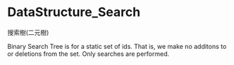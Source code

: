 # DataStructure_Search
搜索樹(二元樹)

Binary Search Tree is for a static set of ids. That is, we make no additons to or deletions from the set. Only searches are performed.


